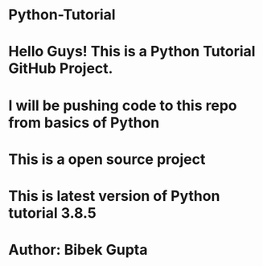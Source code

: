 # Python-Tutorial
# Hello Guys! This is a Python Tutorial GitHub Project.
# I will be pushing code to this repo from basics of Python
# This is a open source project
# This is latest version of Python tutorial 3.8.5
# Author: Bibek Gupta

